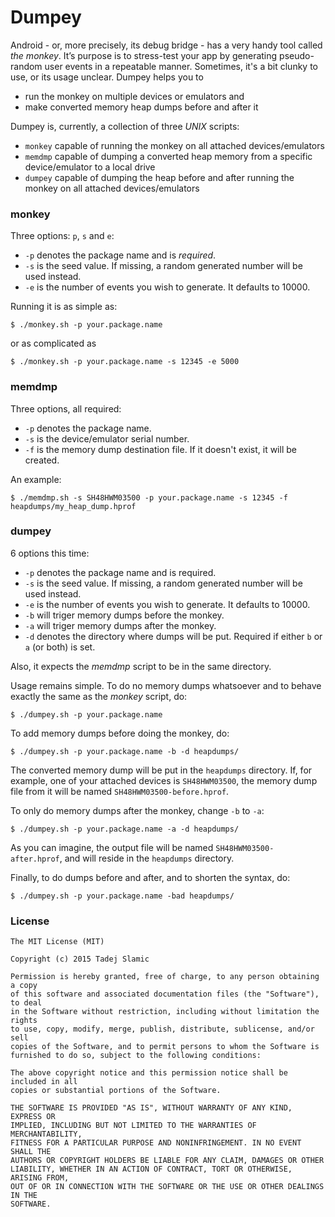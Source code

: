 # Dumpey

Android - or, more precisely, its debug bridge -  has a very handy tool called _the monkey_. It’s purpose is to stress-test your app by generating pseudo-random user events in a repeatable manner. Sometimes, it's a bit clunky to use, or its usage unclear. Dumpey helps you to

- run the monkey on multiple devices or emulators and
- make converted memory heap dumps before and after it

Dumpey is, currently, a collection of three *UNIX* scripts:

 - `monkey` capable of running the monkey on all attached devices/emulators
 - `memdmp` capable of dumping a converted heap memory from a specific device/emulator to a local drive
 - `dumpey` capable of dumping the heap before and after running the monkey on all attached devices/emulators

### monkey

Three options: `p`, `s` and `e`:

 - `-p` denotes the package name and is *required*.
 - `-s` is the seed value. If missing, a random generated number will be used instead. 
 - `-e` is the number of events you wish to generate. It defaults to 10000.

Running it is as simple as:

```
$ ./monkey.sh -p your.package.name
```

or as complicated as 

```
$ ./monkey.sh -p your.package.name -s 12345 -e 5000
```

### memdmp

Three options, all required:

 - `-p` denotes the package name.
 - `-s` is the device/emulator serial number.
 - `-f` is the memory dump destination file. If it doesn't exist, it will be created.

An example:

```
$ ./memdmp.sh -s SH48HWM03500 -p your.package.name -s 12345 -f heapdumps/my_heap_dump.hprof
```

### dumpey

6 options this time:

 - `-p` denotes the package name and is required.
 - `-s` is the seed value. If missing, a random generated number will be used instead. 
 - `-e` is the number of events you wish to generate. It defaults to 10000.
 - `-b` will triger memory dumps before the monkey.
 - `-a` will triger memory dumps after the monkey.
 - `-d` denotes the directory where dumps will be put. Required if either `b` or `a` (or both) is set.

Also, it expects the _memdmp_ script to be in the same directory. 

Usage remains simple. To do no memory dumps whatsoever and to behave exactly the same as the _monkey_ script, do:

```
$ ./dumpey.sh -p your.package.name
```

To add memory dumps before doing the monkey, do:

```
$ ./dumpey.sh -p your.package.name -b -d heapdumps/
```

The converted memory dump will be put in the `heapdumps` directory. If, for example, one of your attached devices is `SH48HWM03500`, the memory dump file from it will be named `SH48HWM03500-before.hprof`. 

To only do memory dumps after the monkey, change `-b` to `-a`:

```
$ ./dumpey.sh -p your.package.name -a -d heapdumps/
```

As you can imagine, the output file will be named `SH48HWM03500-after.hprof`, and will reside in the `heapdumps` directory.

Finally, to do dumps before and after, and to shorten the syntax, do:

```
$ ./dumpey.sh -p your.package.name -bad heapdumps/
```

### License

	The MIT License (MIT)
	
	Copyright (c) 2015 Tadej Slamic
	
	Permission is hereby granted, free of charge, to any person obtaining a copy
	of this software and associated documentation files (the "Software"), to deal
	in the Software without restriction, including without limitation the rights
	to use, copy, modify, merge, publish, distribute, sublicense, and/or sell
	copies of the Software, and to permit persons to whom the Software is
	furnished to do so, subject to the following conditions:
	
	The above copyright notice and this permission notice shall be included in all
	copies or substantial portions of the Software.
	
	THE SOFTWARE IS PROVIDED "AS IS", WITHOUT WARRANTY OF ANY KIND, EXPRESS OR
	IMPLIED, INCLUDING BUT NOT LIMITED TO THE WARRANTIES OF MERCHANTABILITY,
	FITNESS FOR A PARTICULAR PURPOSE AND NONINFRINGEMENT. IN NO EVENT SHALL THE
	AUTHORS OR COPYRIGHT HOLDERS BE LIABLE FOR ANY CLAIM, DAMAGES OR OTHER
	LIABILITY, WHETHER IN AN ACTION OF CONTRACT, TORT OR OTHERWISE, ARISING FROM,
	OUT OF OR IN CONNECTION WITH THE SOFTWARE OR THE USE OR OTHER DEALINGS IN THE
	SOFTWARE.